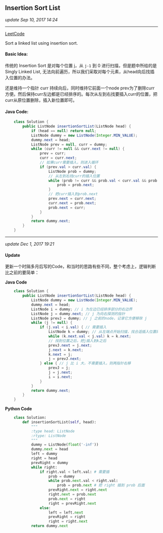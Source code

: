 ## Insertion Sort List
_update Sep 10, 2017  14:24_

---
[LeetCode](https://leetcode.com/problems/insertion-sort-list/description/)  

Sort a linked list using insertion sort.

#### Basic Idea:
传统的 Insertion Sort 是对每个位置 j，从 `j-1` 到 0 进行扫描，但是题中所给的是 Singly Linked List, 无法向前遍历，所以我们采取对每个元素，从head向后找插入位置的办法。

还是维持一个指针 curr 持续向后，同时维持它前面一个node prev为了删除curr方便。然后保持curr左边都是已经排序的。每次从左到右找要插入curr的位置，把curr从原位置删除，插入新位置即可。

#### Java Code:
```java
    class Solution {
        public ListNode insertionSortList(ListNode head) {
            if (head == null) return null;
            ListNode dummy = new ListNode(Integer.MIN_VALUE);
            dummy.next = head;
            ListNode prev = null, curr = dummy;
            while (curr != null && curr.next != null) {
                prev = curr;
                curr = curr.next;
                // 如果curr需要插入，则进入循环
                if (prev.val > curr.val) {
                    ListNode prob = dummy;
                    // 从左到右找curr的插入位置
                    while (prob != curr && prob.val < curr.val && prob.next.val < curr.val) {
                        prob = prob.next;
                    }
                    // 把curr插入到prob.next
                    prev.next = curr.next;
                    curr.next = prob.next;
                    prob.next = curr;
                }
            }
            return dummy.next;
        }
    }
```
---
_update Dec 1, 2017  19:21_

#### Update
更新一个时隔多月后写的Code，和当时的思路有些不同，整个考虑上，逻辑判断比之前的要简单：

**Java Code**
```java
    class Solution {
        public ListNode insertionSortList(ListNode head) {
            ListNode dummy = new ListNode(Integer.MIN_VALUE);
            dummy.next = head;
            ListNode i = dummy; // i 为左边已经排序部分的右边界
            ListNode j = dummy.next; // j 为向右探测的指针
            ListNode prevJ = dummy; // j 之前的node，记录它方便移除 j
            while (j != null) {
                if (j.val < i.val) { // 需要插入
                    ListNode k = dummy; // 从左端点开始扫描，找合适插入位置的指针
                    while (k.next.val < j.val) k = k.next;
                    // 找到位置之后，把j插入到k之后
                    prevJ.next = j.next;
                    j.next = k.next;
                    k.next = j;
                    j = prevJ.next;
                } else { // j 比 i 大，不需要插入，则两指针右移
                    prevJ = j;
                    j = j.next;
                    i = i.next;
                }
            }
            return dummy.next;
        }
    }
```
**Python Code**
```python
    class Solution:
        def insertionSortList(self, head):
            """
            :type head: ListNode
            :rtype: ListNode
            """
            dummy = ListNode(float('-inf'))
            dummy.next = head
            left = dummy
            right = head
            prevRight = dummy
            while right:
                if right.val < left.val: # 需要插
                    prob = dummy
                    while prob.next.val < right.val:
                        prob = prob.next # 把 right 插到 prob 后面
                    prevRight.next = right.next
                    right.next = prob.next
                    prob.next = right
                    right = prevRight.next
                else:
                    left = left.next
                    prevRight = right
                    right = right.next
            return dummy.next
```
